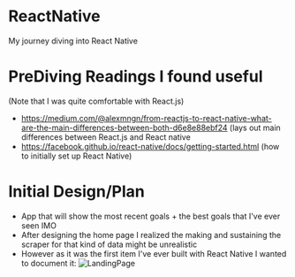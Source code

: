 # ReactNative
My journey diving into React Native

# PreDiving Readings I found useful 
(Note that I was quite comfortable with React.js)
  * https://medium.com/@alexmngn/from-reactjs-to-react-native-what-are-the-main-differences-between-both-d6e8e88ebf24
    (lays out main differences between React.js and React native
  * https://facebook.github.io/react-native/docs/getting-started.html
    (how to initially set up React Native)
    
# Initial Design/Plan
  * App that will show the most recent goals + the best goals that I've ever seen IMO 
  * After designing the home page I realized the making and sustaining the scraper for that kind of data might be unrealistic
  * However as it was the first item I've ever built with React Native I wanted to document it: 
  ![LandingPage](https://res.cloudinary.com/arpannln/image/upload/v1528346284/Screen_Shot_2018-06-06_at_9.30.10_PM.png)
  
 
